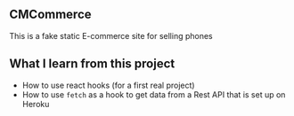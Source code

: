 ## CMCommerce

This is a fake static E-commerce site for selling phones

## What I learn from this project

* How to use react hooks (for a first real project)
* How to use `fetch` as a hook to get data from a Rest API that is set up on Heroku
